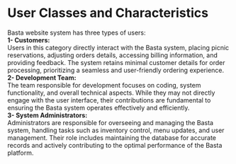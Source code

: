 # User Classes and Characteristics 
Basta website system has three types of users: <br>
**1-	Customers:** <br>
  Users in this category directly interact with the Basta system, placing picnic reservations, adjusting orders details, accessing billing information, and providing feedback. The system retains minimal customer details for order processing, prioritizing a seamless and user-friendly ordering experience.
<br>
**2-	Development Team:** <br> 
  The team responsible for development focuses on coding, system functionality, and overall technical aspects. While they may not directly engage with the user interface, their contributions are fundamental to ensuring the Basta system operates effectively and efficiently.
<br>
**3-	System Administrators:** <br>
Administrators are responsible for overseeing and managing the Basta system, handling tasks such as inventory control, menu updates, and user management. Their role includes maintaining the database for accurate records and actively contributing to the optimal performance of the Basta platform.
